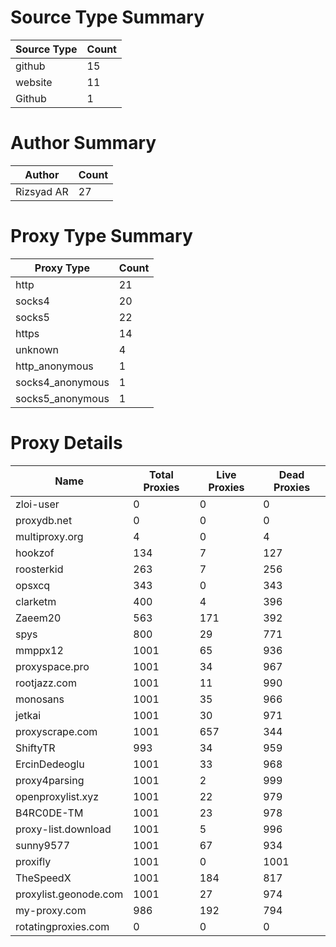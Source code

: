# Source Type Summary

| Source Type | Count |
|-------------|-------|
| github | 15 |
| website | 11 |
| Github | 1 |


# Author Summary

| Author | Count |
|--------|-------|
| Rizsyad AR | 27 |


# Proxy Type Summary

| Proxy Type | Count |
|------------|-------|
| http | 21 |
| socks4 | 20 |
| socks5 | 22 |
| https | 14 |
| unknown | 4 |
| http_anonymous | 1 |
| socks4_anonymous | 1 |
| socks5_anonymous | 1 |


# Proxy Details

| Name | Total Proxies | Live Proxies | Dead Proxies |
|------|---------------|--------------|---------------|
| zloi-user | 0 | 0 | 0 |
| proxydb.net | 0 | 0 | 0 |
| multiproxy.org | 4 | 0 | 4 |
| hookzof | 134 | 7 | 127 |
| roosterkid | 263 | 7 | 256 |
| opsxcq | 343 | 0 | 343 |
| clarketm | 400 | 4 | 396 |
| Zaeem20 | 563 | 171 | 392 |
| spys | 800 | 29 | 771 |
| mmppx12 | 1001 | 65 | 936 |
| proxyspace.pro | 1001 | 34 | 967 |
| rootjazz.com | 1001 | 11 | 990 |
| monosans | 1001 | 35 | 966 |
| jetkai | 1001 | 30 | 971 |
| proxyscrape.com | 1001 | 657 | 344 |
| ShiftyTR | 993 | 34 | 959 |
| ErcinDedeoglu | 1001 | 33 | 968 |
| proxy4parsing | 1001 | 2 | 999 |
| openproxylist.xyz | 1001 | 22 | 979 |
| B4RC0DE-TM | 1001 | 23 | 978 |
| proxy-list.download | 1001 | 5 | 996 |
| sunny9577 | 1001 | 67 | 934 |
| proxifly | 1001 | 0 | 1001 |
| TheSpeedX | 1001 | 184 | 817 |
| proxylist.geonode.com | 1001 | 27 | 974 |
| my-proxy.com | 986 | 192 | 794 |
| rotatingproxies.com | 0 | 0 | 0 |
